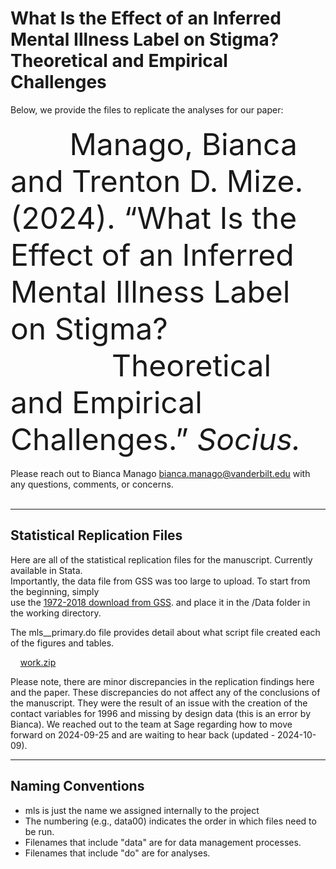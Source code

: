 # What Is the Effect of an Inferred Mental Illness Label on Stigma? Theoretical and Empirical Challenges

Below, we provide the files to replicate the analyses for our paper:
<br>
<br>
<font size="7">
&nbsp;&nbsp;&nbsp;&nbsp;&nbsp;&nbsp; Manago, Bianca and Trenton D. Mize. (2024). “What Is the Effect of an Inferred Mental Illness Label on Stigma? <br> &nbsp;&nbsp;&nbsp;&nbsp;&nbsp;&nbsp;&nbsp;&nbsp;&nbsp;&nbsp;&nbsp;&nbsp;Theoretical and Empirical Challenges.” <i>Socius.</i>
</font>
<br>
<br>
Please reach out to Bianca Manago bianca.manago@vanderbilt.edu with any questions, comments, or concerns.
<br>
<br>
<hr/> 

## Statistical Replication Files
Here are all of the statistical replication files for the manuscript. Currently available in Stata. <br>
Importantly, the data file from GSS was too large to upload. To start from the beginning, simply <br>
use the [1972-2018 download from GSS](https://www.dropbox.com/scl/fi/gq5xi148dkrk1zykq1pqt/GSS7218_R1.DTA?rlkey=3eyv89m40digomzrk9wb9faq0&st=5p8wlfj7&dl=0). and place it in the /Data folder in the working directory.

The mls__primary.do file provides detail about what script file created each of the figures and tables.


&nbsp;&nbsp;&nbsp; [work.zip](https://github.com/biancamanago/mls_2024_socius_replicationFiles/blob/186f3a0149d6fc860f95a1fe4abbeac492aa8ce6/work_socius_2024_09.zip)

Please note, there are minor discrepancies in the replication findings here and the paper. These discrepancies do not affect any of the conclusions of the manuscript. They were the result of an issue with the creation of the contact variables for 1996 and missing by design data (this is an error by Bianca). We reached out to the team at Sage regarding how to move forward on 2024-09-25 and are waiting to hear back (updated - 2024-10-09).

<hr/> 

## Naming Conventions
- mls is just the name we assigned internally to the project
- The numbering (e.g., data00) indicates the order in which files need to be run.
- Filenames that include "data" are for data management processes.
- Filenames that include "do" are for analyses.
